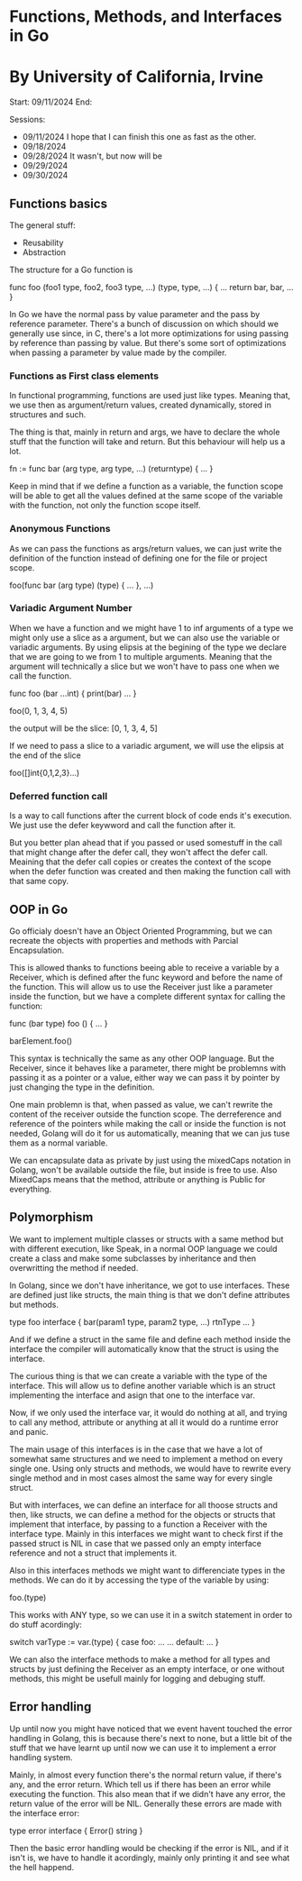 # Functions, Methods, and Interfaces in Go
# By University of California, Irvine

Start: 09/11/2024
End:

Sessions:
- 09/11/2024 I hope that I can finish this one as fast as the other.
- 09/18/2024
- 09/28/2024 It wasn't, but now will be
- 09/29/2024
- 09/30/2024

## Functions basics 

The general stuff:
- Reusability
- Abstraction

The structure for a Go function is

func foo (foo1 type, foo2, foo3 type, ...) (type, type, ...) {
    ...
    return bar, bar, ...
}

In Go we have the normal pass by value parameter and the pass by reference parameter.
There's a bunch of discussion on which should we generally use since, in C, there's a lot more
optimizations for using passing by reference than passing by value. But there's some sort of optimizations
when passing a parameter by value made by the compiler.

### Functions as First class elements
In functional programming, functions are used just like types. Meaning that, we use then as argument/return values,
created dynamically, stored in structures and such.

The thing is that, mainly in return and args, we have to declare the whole stuff that the function will take and return.
But this behaviour will help us a lot.

fn := func bar (arg type, arg type, ...) (returntype) {
    ...
}

Keep in mind that if we define a function as a variable, the function scope will be able to 
get all the values defined at the same scope of the variable with the function, not 
only the function scope itself.

### Anonymous Functions
As we can pass the functions as args/return values, we can just write the definition of the function instead of 
defining one for the file or project scope.

foo(func bar (arg type) (type) { ... }, ...)

### Variadic Argument Number
When we have a function and we might have 1 to inf arguments of a type 
we might only use a slice as a argument, but we can also use the variable or variadic arguments.
By using elipsis at the begining of the type we declare that we are going to we from 1 to multiple arguments.
Meaning that the argument will technically a slice but we won't have to pass one when we call the function.

func foo (bar ...int) {
    print(bar)
    ...
}

foo(0, 1, 3, 4, 5)

the output will be the slice: [0, 1, 3, 4, 5]

If we need to pass a slice to a variadic argument, we will use the elipsis at the end of the slice

foo([]int{0,1,2,3}...)

### Deferred function call
Is a way to call functions after the current block of code ends it's execution. 
We just use the defer keywword and call the function after it.

But you better plan ahead that if you passed or used somestuff in the call that might change after the 
defer call, they won't affect the defer call. 
Meaining that the defer call copies or creates the context of the scope when the defer function was created
and then making the function call with that same copy.

## OOP in Go

Go officialy doesn't have an Object Oriented Programming, 
but we can recreate the objects with properties and methods with Parcial Encapsulation.

This is allowed thanks to functions beeing able to receive a variable by a Receiver, 
which is defined after the func keyword and before the name of the function. 
This will allow us to use the Receiver just like a parameter inside the function, but we 
have a complete different syntax for calling the function:

func (bar type) foo () {
    ...
}

barElement.foo()

This syntax is technically the same as any other OOP language. But the Receiver, since it behaves like a parameter,
there might be problemns with passing it as a pointer or a value, either way we can pass it by pointer by just changing the 
type in the definition.

One main problemn is that, when passed as value, we can't rewrite the content of the receiver outside the function scope.
The derreference and reference of the pointers while making the call or inside the function is not needed,
Golang will do it for us automatically, meaning that we can jus tuse them as a normal variable.

We can encapsulate data as private by just using the mixedCaps notation in Golang, won't be available outside the file, 
but inside is free to use. Also MixedCaps means that the method, attribute or anything is Public for everything.

## Polymorphism

We want to implement multiple classes or structs with a same method but with different execution, like Speak, in a normal OOP language we could 
create a class and make some subclasses by inheritance and then overwritting the method if needed.

In Golang, since we don't have inheritance, we got to use interfaces. These are defined just like structs, the main thing is that we don't
define attributes but methods. 

type foo interface {
    bar(param1 type, param2 type, ...) rtnType
    ...
}

And if we define a struct in the same file and define each method inside the interface the compiler will automatically 
know that the struct is using the interface.

The curious thing is that we can create a variable with the type of the interface. 
This will allow us to define another variable which is an struct implementing the interface 
and asign that one to the interface var. 

Now, if we only used the interface var, it would do nothing at all, and trying to call any method, attribute or anything at all
it would do a runtime error and panic.

The main usage of this interfaces is in the case that we have a lot of somewhat same structures and we need to implement 
a method on every single one. Using only structs and methods, we would have to rewrite every single method and in most 
cases almost the same way for every single struct. 

But with interfaces, we can define an interface for all thoose structs and then, like structs, we can define a 
method for the objects or structs that implement that interface, by passing to a function a Receiver with the 
interface type. Mainly in this interfaces we might want to check first if the passed struct is NIL in case 
that we passed only an empty interface reference and not a struct that implements it. 

Also in this interfaces methods we might want to differenciate types in the methods. We can do it by 
accessing the type of the variable by using:

foo.(type)

This works with ANY type, so we can use it in a switch statement in order to do stuff acordingly:

switch varType := var.(type) {
    case foo:
        ...
    ...
    default:
        ...
}

We can also the interface methods to make a method for all types and structs by just defining the Receiver as an 
empty interface, or one without methods, this might be usefull mainly for logging and debuging stuff.

## Error handling 

Up until now you might have noticed that we event havent touched the error handling in Golang, 
this is because there's next to none, but a little bit of the stuff that we have learnt up until now
we can use it to implement a error handling system.

Mainly, in almost every function there's the normal return value, if there's any, and 
the error return. Which tell us if there has been an error while executing the function.
This also mean that if we didn't have any error, the return value of the error will be NIL.
Generally these errors are made with the interface error:

type error interface {
    Error() string
}

Then the basic error handling would be checking if the error is NIL, and if it isn't is, 
we have to handle it acordingly, mainly only printing it and see what the hell happend.
